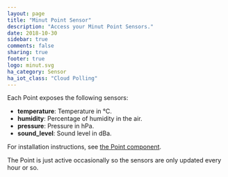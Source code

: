 ```yaml
---
layout: page
title: "Minut Point Sensor"
description: "Access your Minut Point Sensors."
date: 2018-10-30
sidebar: true
comments: false
sharing: true
footer: true
logo: minut.svg
ha_category: Sensor
ha_iot_class: "Cloud Polling"
---
```


Each Point exposes the following sensors:

- **temperature**: Temperature in °C.
- **humidity**: Percentage of humidity in the air.
- **pressure**: Pressure in hPa.
- **sound_level**: Sound level in dBa.


For installation instructions, see [the Point component](/components/point/).

<p class='note'>
The Point is just active occasionally so the sensors are only updated every hour or so.
</p>
